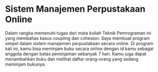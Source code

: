 # Sistem Manajemen Perpustakaan Online
Dalam rangka memenuhi tugas dari mata kuliah Teknik Pemrograman ini yang membahas kasus coupling dan cohesion. Saya membuat program simpel dalam sistem manajemen perpustakaan secara online.
Di program kali ini, kamu bisa meminjam buku secara online dengan id kamu sebagai anggota dengan batas peminjaman sebanyak 7 hari. Kamu juga dapat menambahkan buku dan melihat daftar orang-orang yang sedang meminjam bukunya.
